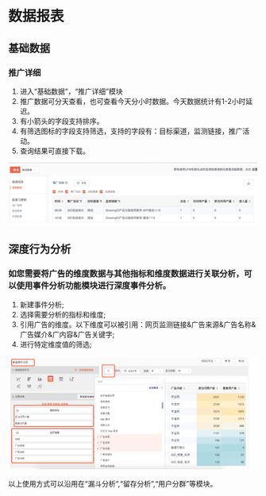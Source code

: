 # 数据报表

## 基础数据

### 推广详细
1. 进入“基础数据”，“推广详细”模块
2. 推广数据可分天查看，也可查看今天分小时数据。今天数据统计有1-2小时延迟。
3. 有小箭头的字段支持排序。
4. 有筛选图标的字段支持筛选，支持的字段有：目标渠道，监测链接，推广活动。
5. 查询结果可直接下载。

![](/assets/qudaoguanli/2.png)

## 深度行为分析

### 如您需要将广告的维度数据与其他指标和维度数据进行关联分析，可以使用事件分析功能模块进行深度事件分析。

1. 新建事件分析;
2. 选择需要分析的指标和维度;
3. 引用广告的维度。以下维度可以被引用：网页监测链接&广告来源&广告名称&广告媒介&广内容&广告关键字;
4. 进行特定维度值的筛选;

![](/assets/qudaoguanli/3.png)

以上使用方式可以沿用在“漏斗分析”,“留存分析”,“用户分群”等模块。
